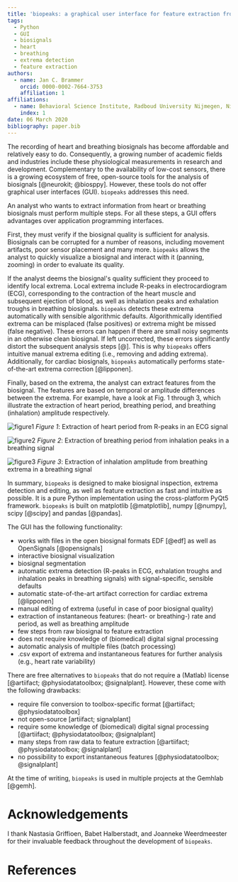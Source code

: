 ```yaml
---
title: 'biopeaks: a graphical user interface for feature extraction from heart- and breathing biosignals'
tags:
  - Python
  - GUI
  - biosignals
  - heart
  - breathing
  - extrema detection
  - feature extraction
authors:
  - name: Jan C. Brammer
    orcid: 0000-0002-7664-3753
    affiliation: 1
affiliations:
  - name: Behavioral Science Institute, Radboud University Nijmegen, Nijmegen, The Netherlands
    index: 1
date: 06 March 2020
bibliography: paper.bib
---
```


The recording of heart and breathing biosignals has become affordable and relatively easy to do.
Consequently, a growing number of academic fields and industries include these physiological measurements
in research and development. Complementary to the availability of low-cost sensors, there is a growing
ecosystem of free, open-source tools for the analysis of biosignals [@neurokit; @biosppy].
However, these tools do not offer graphical user interfaces (GUI). `biopeaks` addresses this need.

An analyst who wants to extract information from heart or breathing biosignals must perform multiple steps. For all
these steps, a GUI offers advantages over application programming interfaces.

First, they must verify if the biosignal quality is sufficient for analysis. Biosignals can be corrupted
for a number of reasons, including movement artifacts, poor sensor placement and many more. `biopeaks` allows
the analyst to quickly visualize a biosignal and interact with it (panning, zooming) in order to evaluate its quality.

If the analyst deems the biosignal's quality sufficient they proceed to identify local extrema.
Local extrema include R-peaks in electrocardiogram (ECG), corresponding to the contraction of the heart muscle
and subsequent ejection of blood, as well as inhalation peaks and exhalation troughs in breathing biosignals.
`biopeaks` detects these extrema automatically with sensible algorithmic defaults. Algorithmically identified
extrema can be misplaced (false positives) or extrema might be missed (false negative). These
errors can happen if there are small noisy segments in an otherwise clean biosignal. If left uncorrected, these
errors significantly distort the subsequent analysis steps [@]. This is why `biopeaks` offers intuitive manual extrema editing
(i.e., removing and adding extrema). Additionally, for cardiac biosignals, `biopeaks` automatically performs
state-of-the-art extrema correction [@lipponen].

Finally, based on the extrema, the analyst can extract features from the biosignal. The features are based on temporal or
amplitude differences between the extrema. For example, have a look at Fig. 1 through 3, which illustrate the extraction of
heart period, breathing period, and breathing (inhalation) amplitude respectively.

![figure1](figure1)
*Figure 1*: Extraction of heart period from R-peaks in an ECG signal

![figure2](figure2)
*Figure 2*: Extraction of breathing period from inhalation peaks in a breathing signal

![figure3](figure3)
*Figure 3*: Extraction of inhalation amplitude from breathing extrema in a breathing signal


In summary, `biopeaks` is designed to make biosignal inspection, extrema detection and editing, as well as feature
extraction as fast and intuitive as possible. It is a pure Python implementation using the cross-platform
PyQt5 framework. `biopeaks` is built on matplotlib [@matplotlib], numpy [@numpy], scipy [@scipy] and pandas [@pandas].

The GUI has the following functionality:
+ works with files in the open biosignal formats EDF [@edf] as well as OpenSignals [@opensignals]
+ interactive biosignal visualization
+ biosignal segmentation
+ automatic extrema detection (R-peaks in ECG, exhalation troughs and inhalation peaks in breathing signals)
with signal-specific, sensible defaults
+ automatic state-of-the-art artifact correction for cardiac extrema [@lipponen]
+ manual editing of extrema (useful in case of poor biosignal quality)
+ extraction of instantaneous features: (heart- or breathing-) rate and period, as well as breathing amplitude
+ few steps from raw biosignal to feature extraction
+ does not require knowledge of (biomedical) digital signal processing
+ automatic analysis of multiple files (batch processing)
+ .csv export of extrema and instantaneous features for further analysis (e.g., heart rate variability)

There are free alternatives to `biopeaks` that do not require a (Matlab) license [@artiifact; @physiodatatoolbox; @signalplant].
However, these come with the following drawbacks:

+ require file conversion to toolbox-specific format [@artiifact; @physiodatatoolbox]
+ not open-source [artiifact; signalplant]
+ require some knowledge of (biomedical) digital signal processing [@artiifact; @physiodatatoolbox; @signalplant]
+ many steps from raw data to feature extraction [@artiifact; @physiodatatoolbox; @signalplant]
+ no possibility to export instantaneous features [@physiodatatoolbox; @signalplant]

At the time of writing, `biopeaks` is used in multiple projects at the Gemhlab [@gemh].


# Acknowledgements
I thank Nastasia Griffioen, Babet Halberstadt, and Joanneke Weerdmeester for their invaluable feedback throughout
the development of `biopeaks`. 


# References